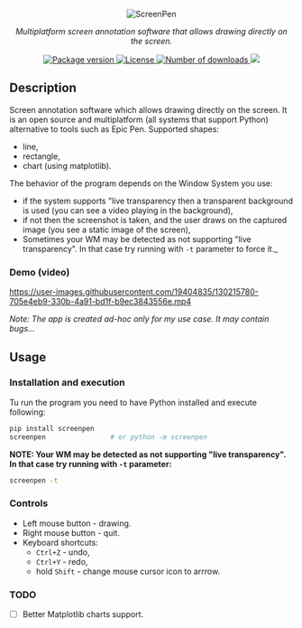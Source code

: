 <p align="center">
    <img src="https://github.com/rsusik/screenpen/raw/master/screenpen.png" alt="ScreenPen" />
</p>
<p align="center">
    <em>Multiplatform screen annotation software that allows drawing directly on the screen.</em>
</p>
<p align="center">
<a href="https://pypi.org/project/screenpen" target="_blank">
    <img src="https://img.shields.io/pypi/v/screenpen?color=%2334D058&label=pypi%20package" alt="Package version">
</a>
<a href="https://github.com/rsusik/screenpen/blob/master/LICENSE" target="_blank">
    <img src="https://img.shields.io/github/license/rsusik/screenpen" alt="License">
</a>
<a href="https://pepy.tech/project/screenpen" target="_blank">
    <img src="https://static.pepy.tech/personalized-badge/screenpen?period=total&units=international_system&left_color=grey&right_color=brightgreen&left_text=Downloads" alt="Number of downloads">
</a>
<a href="https://pepy.tech/project/screenpen" target="_blank">
    <img src="https://static.pepy.tech/personalized-badge/screenpen?period=month&units=international_system&left_color=grey&right_color=brightgreen&left_text=Downloads/month">
</a>
</p>

## Description

Screen annotation software which allows drawing directly on the screen. 
It is an open source and multiplatform 
(all systems that support Python) 
alternative to tools such as Epic Pen. 
Supported shapes:
* line,
* rectangle,
* chart (using matplotlib).

The behavior of the program depends on the Window System you use:
* if the system supports "live transparency then a transparent background is used (you can see a video playing in the background),
* if not then the screenshot is taken, and the user draws on the captured image (you see a static image of the screen),
* Sometimes your WM may be detected as not supporting "live transparency". In that case try running with `-t` parameter to force it._



### Demo (video)

https://user-images.githubusercontent.com/19404835/130215780-705e4eb9-330b-4a91-bd1f-b9ec3843556e.mp4


*Note: The app is created ad-hoc only for my use case. It may contain bugs...*


## Usage

### Installation and execution

Tu run the program you need to have Python installed and execute following:

```bash
pip install screenpen
screenpen                # or python -m screenpen
```

**NOTE: Your WM may be detected as not supporting "live transparency". In that case try running with `-t` parameter:**

```bash
screenpen -t
```

### Controls
* Left mouse button - drawing.
* Right mouse button - quit.
* Keyboard shortcuts:
    * `Ctrl+Z` - undo,
    * `Ctrl+Y` - redo,
    * hold `Shift` - change mouse cursor icon to arrrow.

### TODO

- [ ] Better Matplotlib charts support.
